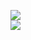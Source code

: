 [![](https://img.shields.io/badge/Made%20With-Github%20Spray-lightgrey.svg?style=for-the-badge&logo=github)](https://github.com/Annihil/github-spray#7195)  
[![](https://i.imgur.com/2DrTn0Z.gif)](https://github.com/Annihil/github-spray)